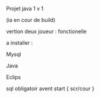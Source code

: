 Projet java 1 v 1 


(ia en cour de build) 

vertion deux joueur : fonctionelle 

a installer : 

Mysql 


Java 

Eclips 


sql obligatoir avent start 
{
    scr/cour
}